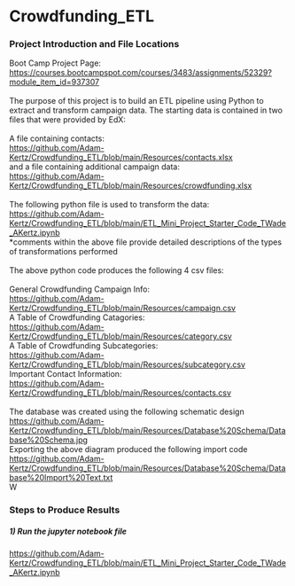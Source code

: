 # Crowdfunding_ETL
### Project Introduction and File Locations
Boot Camp Project Page:<br>
https://courses.bootcampspot.com/courses/3483/assignments/52329?module_item_id=937307<br>
<br>
The purpose of this project is to build an ETL pipeline using Python to extract and transform campaign data. The starting data is contained in two files that were provided by EdX:<br>
<br>
A file containing contacts:<br>
https://github.com/Adam-Kertz/Crowdfunding_ETL/blob/main/Resources/contacts.xlsx<br>
and a file containing additional campaign data:<br>
https://github.com/Adam-Kertz/Crowdfunding_ETL/blob/main/Resources/crowdfunding.xlsx<br>
<br>
The following python file is used to transform the data:<br>
https://github.com/Adam-Kertz/Crowdfunding_ETL/blob/main/ETL_Mini_Project_Starter_Code_TWade_AKertz.ipynb<br>
*comments within the above file provide detailed descriptions of the types of transformations performed<br>
<br>
The above python code produces the following 4 csv files:<br>
<br>
General Crowdfunding Campaign Info:<br>
https://github.com/Adam-Kertz/Crowdfunding_ETL/blob/main/Resources/campaign.csv<br>
A Table of Crowdfunding Catagories:<br>
https://github.com/Adam-Kertz/Crowdfunding_ETL/blob/main/Resources/category.csv<br>
A Table of Crowdfunding Subcategories:<br>
https://github.com/Adam-Kertz/Crowdfunding_ETL/blob/main/Resources/subcategory.csv<br>
Important Contact Information:<br>
https://github.com/Adam-Kertz/Crowdfunding_ETL/blob/main/Resources/contacts.csv<br>
<br>
The database was created using the following schematic design<br>
https://github.com/Adam-Kertz/Crowdfunding_ETL/blob/main/Resources/Database%20Schema/Database%20Schema.jpg<br>
Exporting the above diagram produced the following import code<br>
https://github.com/Adam-Kertz/Crowdfunding_ETL/blob/main/Resources/Database%20Schema/Database%20Import%20Text.txt<br>
W
### Steps to Produce Results
##### 1) Run the jupyter notebook file
https://github.com/Adam-Kertz/Crowdfunding_ETL/blob/main/ETL_Mini_Project_Starter_Code_TWade_AKertz.ipynb
